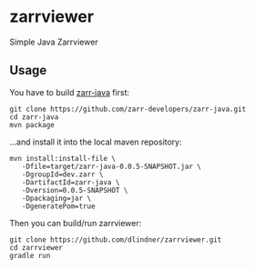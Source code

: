 # zarrviewer
Simple Java Zarrviewer

## Usage

You have to build [zarr-java](https://github.com/zarr-developers/zarr-java/tree/main) first:

```
git clone https://github.com/zarr-developers/zarr-java.git
cd zarr-java
mvn package
```

...and install it into the local maven repository:

```
mvn install:install-file \
   -Dfile=target/zarr-java-0.0.5-SNAPSHOT.jar \
   -DgroupId=dev.zarr \
   -DartifactId=zarr-java \
   -Dversion=0.0.5-SNAPSHOT \
   -Dpackaging=jar \
   -DgeneratePom=true
```

Then you can build/run zarrviewer:

```
git clone https://github.com/dlindner/zarrviewer.git
cd zarrviewer
gradle run
```
